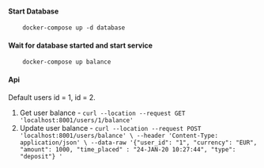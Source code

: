 
#### Start Database
```
    docker-compose up -d database
```

#### Wait for database started and start service
```
    docker-compose up balance
```

#### Api
Default users id = 1, id = 2.
1. Get user balance - ```curl --location --request GET 'localhost:8001/users/1/balance'```
2. Update user balance - ```curl --location --request POST 'localhost:8001/users/balance' \
                         --header 'Content-Type: application/json' \
                         --data-raw '{"user_id": "1", "currency": "EUR", "amount": 1000, "time_placed" : "24-JAN-20 10:27:44", "type": "deposit"}
                         '```
